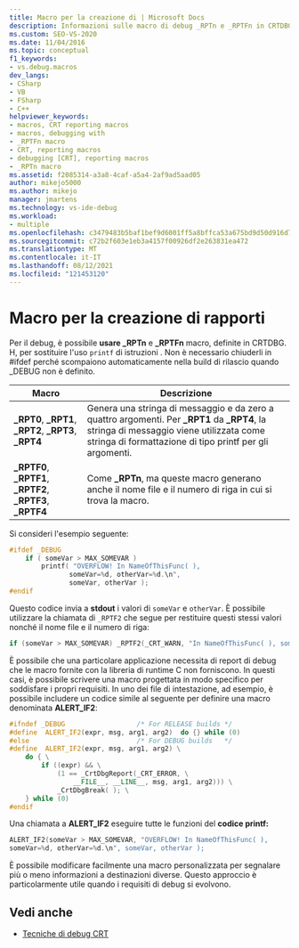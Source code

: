 ```yaml
---
title: Macro per la creazione di | Microsoft Docs
description: Informazioni sulle macro di debug _RPTn e _RPTFn in CRTDBG. H e sulla creazione di macro di debug.
ms.custom: SEO-VS-2020
ms.date: 11/04/2016
ms.topic: conceptual
f1_keywords:
- vs.debug.macros
dev_langs:
- CSharp
- VB
- FSharp
- C++
helpviewer_keywords:
- macros, CRT reporting macros
- macros, debugging with
- _RPTFn macro
- CRT, reporting macros
- debugging [CRT], reporting macros
- _RPTn macro
ms.assetid: f2085314-a3a8-4caf-a5a4-2af9ad5aad05
author: mikejo5000
ms.author: mikejo
manager: jmartens
ms.technology: vs-ide-debug
ms.workload:
- multiple
ms.openlocfilehash: c3479483b5baf1bef9d6001ff5a8bffca53a675bd9d50d916d7241c8e67ee96c
ms.sourcegitcommit: c72b2f603e1eb3a4157f00926df2e263831ea472
ms.translationtype: MT
ms.contentlocale: it-IT
ms.lasthandoff: 08/12/2021
ms.locfileid: "121453120"
---
```

# <a name="macros-for-reporting"></a>Macro per la creazione di rapporti
Per il debug, è possibile **usare _RPTn** e **_RPTFn** macro, definite in CRTDBG. H, per sostituire l'uso `printf` di istruzioni . Non è necessario chiuderli in #ifdef perché scompaiono automaticamente nella build  di rilascio quando _DEBUG non è definito.

|Macro|Descrizione|
|-----------|-----------------|
|**_RPT0**, **_RPT1**, **_RPT2**, **_RPT3**, **_RPT4**|Genera una stringa di messaggio e da zero a quattro argomenti. Per **_RPT1** da **_RPT4**, la stringa di messaggio viene utilizzata come stringa di formattazione di tipo printf per gli argomenti.|
|**_RPTF0**, **_RPTF1**, **_RPTF2**, **_RPTF3**, **_RPTF4**|Come **_RPTn**, ma queste macro generano anche il nome file e il numero di riga in cui si trova la macro.|

 Si consideri l'esempio seguente:

```cpp
#ifdef _DEBUG
    if ( someVar > MAX_SOMEVAR )
        printf( "OVERFLOW! In NameOfThisFunc( ),
               someVar=%d, otherVar=%d.\n",
               someVar, otherVar );
#endif
```

 Questo codice invia a **stdout** i valori di `someVar` e `otherVar`. È possibile utilizzare la chiamata di `_RPTF2` che segue per restituire questi stessi valori nonché il nome file e il numero di riga:

```cpp
if (someVar > MAX_SOMEVAR) _RPTF2(_CRT_WARN, "In NameOfThisFunc( ), someVar= %d, otherVar= %d\n", someVar, otherVar );
```

È possibile che una particolare applicazione necessita di report di debug che le macro fornite con la libreria di runtime C non forniscono. In questi casi, è possibile scrivere una macro progettata in modo specifico per soddisfare i propri requisiti. In uno dei file di intestazione, ad esempio, è possibile includere un codice simile al seguente per definire una macro denominata **ALERT_IF2**:

```cpp
#ifndef _DEBUG                  /* For RELEASE builds */
#define  ALERT_IF2(expr, msg, arg1, arg2)  do {} while (0)
#else                           /* For DEBUG builds   */
#define  ALERT_IF2(expr, msg, arg1, arg2) \
    do { \
        if ((expr) && \
            (1 == _CrtDbgReport(_CRT_ERROR, \
                __FILE__, __LINE__, msg, arg1, arg2))) \
            _CrtDbgBreak( ); \
    } while (0)
#endif
```

 Una chiamata a **ALERT_IF2** eseguire tutte le funzioni del **codice printf:**

```cpp
ALERT_IF2(someVar > MAX_SOMEVAR, "OVERFLOW! In NameOfThisFunc( ),
someVar=%d, otherVar=%d.\n", someVar, otherVar );
```

 È possibile modificare facilmente una macro personalizzata per segnalare più o meno informazioni a destinazioni diverse. Questo approccio è particolarmente utile quando i requisiti di debug si evolvono.

## <a name="see-also"></a>Vedi anche
- [Tecniche di debug CRT](../debugger/crt-debugging-techniques.md)
